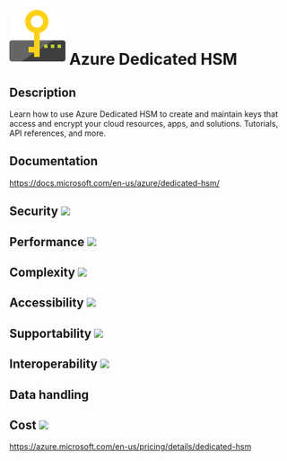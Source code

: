 # <img src ="../img/Azure Dedicated HSM.svg" width=100 /> Azure Dedicated HSM                 



## Description										
Learn how to use Azure Dedicated HSM to create and maintain keys that access and encrypt your cloud resources, apps, and solutions. Tutorials, API references, and more.



## Documentation
https://docs.microsoft.com/en-us/azure/dedicated-hsm/


## Security		<img src="../img/star.png" width=100 />  



## Performance		<img src="../img/star.png" width=100 />


	
## Complexity		<img src="../img/star.png" width=100 />



## Accessibility		<img src="../img/star.png" width=100 />



## Supportability		<img src="../img/star.png" width=100 />



## Interoperability		<img src="../img/star.png" width=100 />



## Data handling



## Cost 		<img src="../img/star.png" width=100 />

https://azure.microsoft.com/en-us/pricing/details/dedicated-hsm




